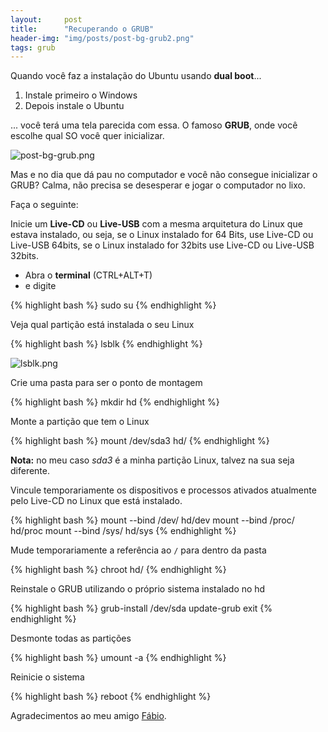 ```yaml
---
layout:     post
title:      "Recuperando o GRUB"
header-img: "img/posts/post-bg-grub2.png"
tags: grub
---
```


Quando você faz a instalação do Ubuntu usando **dual boot**...

1. Instale primeiro o Windows
2. Depois instale o Ubuntu

... você terá uma tela parecida com essa. O famoso **GRUB**, onde você escolhe qual SO você quer inicializar.

<img src="{{ site.baseurl }}/img/posts/post-bg-grub.png" alt="post-bg-grub.png">

Mas e no dia que dá pau no computador e você não consegue inicializar o GRUB? Calma, não precisa se desesperar e jogar o computador no lixo.

Faça o seguinte:

Inicie um **Live-CD** ou **Live-USB** com a mesma arquitetura do Linux que estava instalado, ou seja, se o Linux instalado for 64 Bits, use Live-CD ou Live-USB 64bits, se o Linux instalado for 32bits use Live-CD ou Live-USB 32bits.

* Abra o **terminal** (CTRL+ALT+T)
* e digite

{% highlight bash %}
sudo su
{% endhighlight %}

Veja qual partição está instalada o seu Linux

{% highlight bash %}
lsblk
{% endhighlight %}

<img src="{{ site.baseurl }}/img/posts/lsblk.png" alt="lsblk.png">

Crie uma pasta para ser o ponto de montagem

{% highlight bash %}
mkdir hd
{% endhighlight %}

Monte a partição que tem o Linux

{% highlight bash %}
mount /dev/sda3 hd/
{% endhighlight %}

**Nota:** no meu caso *sda3* é a minha partição Linux, talvez na sua seja diferente.

Vincule temporariamente os dispositivos e processos ativados atualmente pelo Live-CD no Linux que está instalado.

{% highlight bash %}
mount --bind /dev/ hd/dev
mount --bind /proc/ hd/proc
mount --bind /sys/ hd/sys
{% endhighlight %}

Mude temporariamente a referência ao `/` para dentro da pasta

{% highlight bash %}
chroot hd/
{% endhighlight %}

Reinstale o GRUB utilizando o próprio sistema instalado no hd

{% highlight bash %}
grub-install /dev/sda
update-grub
exit
{% endhighlight %}

Desmonte todas as partições

{% highlight bash %}
umount -a
{% endhighlight %}

Reinicie o sistema

{% highlight bash %}
reboot
{% endhighlight %}

Agradecimentos ao meu amigo [Fábio](https://gist.github.com/luzfcb/69ed9391290952a1f881).